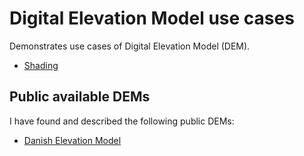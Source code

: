 # Digital Elevation Model use cases

Demonstrates use cases of Digital Elevation Model (DEM).

- [Shading](use_cases/shading/README.md) 

## Public available DEMs

I have found and described the following public DEMs:
- [Danish Elevation Model](DEMs/denmark/README.md)

